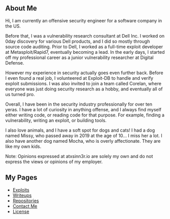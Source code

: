## About Me

Hi, I am currently an offensive security engineer for a software company in the US.

Before that, I was a vulnerability research consultant at Dell Inc. I worked on 0day discovery for various Dell products, and I did so mostly through source code auditing. Prior to Dell, I worked as a full-time exploit developer at Metasploit/Rapid7, eventually becoming a lead. In the early days, I started off my professional career as a junior vulnerability researcher at Digital Defense.

However my experience in security actually goes even further back. Before I even found a real job, I volunteered at Exploit-DB to handle and verify exploit submissions. I was also invited to join a team called Corelan, where everyone was just doing security research as a hobby, and eventually all of us turned pro.

Overall, I have been in the security industry professionally for over ten yeras. I have a lot of curiosity in anything offense, and I always find myself either writing code, or reading code for that purpose. For example, finding a vulnerability, writing an exploit, or building tools.

I also love animals, and I have a soft spot for dogs and cats! I had a dog named Missy, who passed away in 2019 at the age of 10... I miss her a lot. I also have another dog named Mocha, who is overly affectionate. They are like my own kids.

Note: Opinions expressed at atxsinn3r.io are solely my own and do not express the views or opinions of my employer.


## My Pages

* [Exploits](./exploits.md)
* [Writeups](./writeups.md)
* [Repositories](./repos.md)
* [Contact Me](./contact.md)
* [License](./site_license.md)

